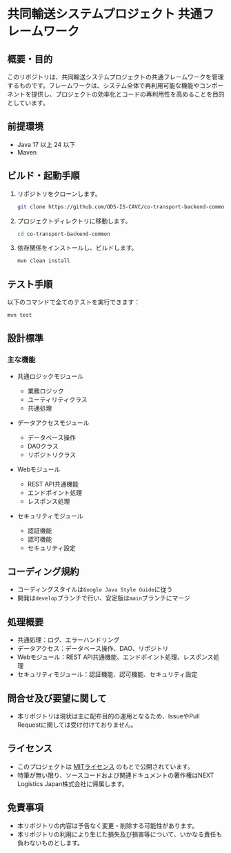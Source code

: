 # 共同輸送システムプロジェクト 共通フレームワーク

## 概要・目的
このリポジトリは、共同輸送システムプロジェクトの共通フレームワークを管理するものです。フレームワークは、システム全体で再利用可能な機能やコンポーネントを提供し、プロジェクトの効率化とコードの再利用性を高めることを目的としています。

## 前提環境
- Java 17 以上 24 以下
- Maven

## ビルド・起動手順
1. リポジトリをクローンします。
    ```bash
    git clone https://github.com/ODS-IS-CAVC/co-transport-backend-common.git
    ```
2. プロジェクトディレクトリに移動します。
    ```bash
    cd co-transport-backend-common
    ```
3. 依存関係をインストールし、ビルドします。
    ```bash
    mvn clean install
    ```

## テスト手順
以下のコマンドで全てのテストを実行できます：
```bash
mvn test
```

## 設計標準
### 主な機能
- 共通ロジックモジュール
  - 業務ロジック
  - ユーティリティクラス
  - 共通処理

- データアクセスモジュール
  - データベース操作
  - DAOクラス
  - リポジトリクラス

- Webモジュール
  - REST API共通機能
  - エンドポイント処理
  - レスポンス処理

- セキュリティモジュール
  - 認証機能
  - 認可機能
  - セキュリティ設定

## コーディング規約
- コーディングスタイルは`Google Java Style Guide`に従う
- 開発は`develop`ブランチで行い、安定版は`main`ブランチにマージ

## 処理概要
- 共通処理：ログ、エラーハンドリング
- データアクセス：データベース操作、DAO、リポジトリ
- Webモジュール：REST API共通機能、エンドポイント処理、レスポンス処理
- セキュリティモジュール：認証機能、認可機能、セキュリティ設定

## 問合せ及び要望に関して
- 本リポジトリは現状は主に配布目的の運用となるため、IssueやPull Requestに関しては受け付けておりません。

## ライセンス
- このプロジェクトは [MITライセンス](LICENSE.txt) のもとで公開されています。  
- 特筆が無い限り、ソースコードおよび関連ドキュメントの著作権はNEXT Logistics Japan株式会社に帰属します。

## 免責事項
- 本リポジトリの内容は予告なく変更・削除する可能性があります。
- 本リポジトリの利用により生じた損失及び損害等について、いかなる責任も負わないものとします。


